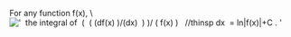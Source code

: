 For any function f(x), \\
!['  the integral of  (  ( (df(x) )/(dx)  ) )/ ( f(x)
)   //thinsp dx  = ln|f(x)|+C . '](../dictionary/equation_images/3952.1..png)
